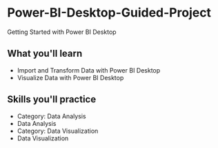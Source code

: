 # Power-BI-Desktop-Guided-Project
Getting Started with Power BI Desktop


## What you'll learn
- Import and Transform Data with Power BI Desktop
- Visualize Data with Power BI Desktop

## Skills you'll practice
- Category: Data Analysis
- Data Analysis
- Category: Data Visualization
- Data Visualization
